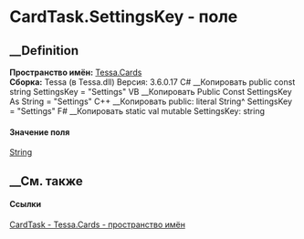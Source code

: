# CardTask.SettingsKey - поле
##  __Definition
 **Пространство имён:** [Tessa.Cards](N_Tessa_Cards.htm)  
 **Сборка:** Tessa (в Tessa.dll) Версия: 3.6.0.17
C# __Копировать
     public const string SettingsKey = "Settings"
VB __Копировать
     Public Const SettingsKey As String = "Settings"
C++ __Копировать
     public:
    literal String^ SettingsKey = "Settings"
F# __Копировать
     static val mutable SettingsKey: string
#### Значение поля
[String](https://learn.microsoft.com/dotnet/api/system.string)
##  __См. также
#### Ссылки
[CardTask - ](T_Tessa_Cards_CardTask.htm)
[Tessa.Cards - пространство имён](N_Tessa_Cards.htm)
